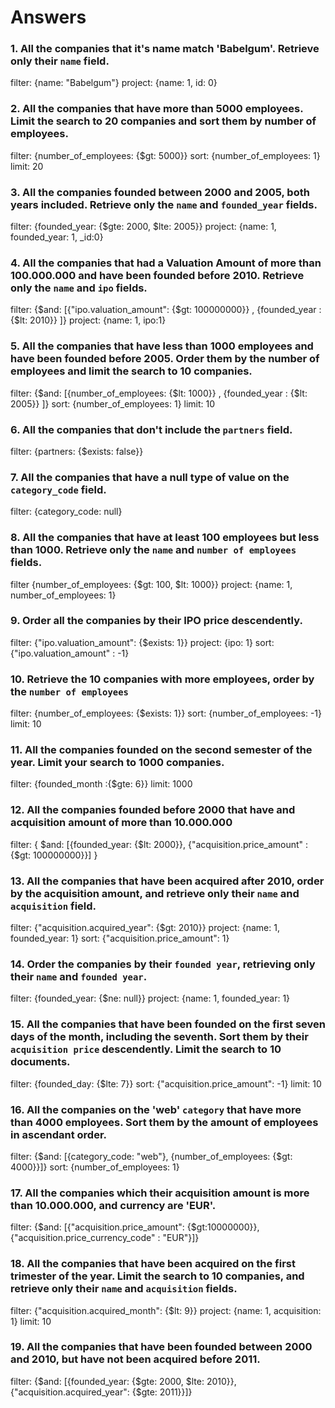 # Answers

### 1. All the companies that it's name match 'Babelgum'. Retrieve only their `name` field.
<!-- Your Code Goes Here --> 
filter: {name: "Babelgum"}
project: {name: 1, id: 0}

### 2. All the companies that have more than 5000 employees. Limit the search to 20 companies and sort them by **number of employees**.
<!-- Your Code Goes Here -->
filter: {number_of_employees: {$gt: 5000}}
sort: {number_of_employees: 1}
limit: 20

### 3. All the companies founded between 2000 and 2005, both years included. Retrieve only the `name` and `founded_year` fields.
<!-- Your Code Goes Here -->
filter: {founded_year: {$gte: 2000, $lte: 2005}}
project: {name: 1, founded_year: 1, _id:0}

### 4. All the companies that had a Valuation Amount of more than 100.000.000 and have been founded before 2010. Retrieve only the `name` and `ipo` fields.
<!-- Your Code Goes Here -->
filter: {$and: [{"ipo.valuation_amount": {$gt: 100000000}} , {founded_year : {$lt: 2010}} ]}
project: {name: 1, ipo:1}

### 5. All the companies that have less than 1000 employees and have been founded before 2005. Order them by the number of employees and limit the search to 10 companies.
<!-- Your Code Goes Here -->
filter: {$and: [{number_of_employees: {$lt: 1000}} , {founded_year : {$lt: 2005}} ]}
sort: {number_of_employees: 1}
limit: 10

### 6. All the companies that don't include the `partners` field.
<!-- Your Code Goes Here -->
filter: {partners: {$exists: false}}

### 7. All the companies that have a null type of value on the `category_code` field.
<!-- Your Code Goes Here -->
 filter: {category_code: null}

### 8. All the companies that have at least 100 employees but less than 1000. Retrieve only the `name` and `number of employees` fields.
<!-- Your Code Goes Here -->
filter {number_of_employees: {$gt: 100, $lt: 1000}}
project: {name: 1, number_of_employees: 1}

### 9. Order all the companies by their IPO price descendently.
<!-- Your Code Goes Here -->
filter: {"ipo.valuation_amount": {$exists: 1}}
project: {ipo: 1}
sort: {"ipo.valuation_amount" : -1}

### 10. Retrieve the 10 companies with more employees, order by the `number of employees`
<!-- Your Code Goes Here -->
filter: {number_of_employees: {$exists: 1}}
sort: {number_of_employees: -1}
limit: 10

### 11. All the companies founded on the second semester of the year. Limit your search to 1000 companies.
<!-- Your Code Goes Here -->
filter: {founded_month :{$gte: 6}}
limit: 1000

### 12. All the companies founded before 2000 that have and acquisition amount of more than 10.000.000
<!-- Your Code Goes Here -->
filter: { $and: [{founded_year: {$lt: 2000}}, {"acquisition.price_amount" : {$gt: 100000000}}] }

### 13. All the companies that have been acquired after 2010, order by the acquisition amount, and retrieve only their `name` and `acquisition` field.
<!-- Your Code Goes Here -->
filter: {"acquisition.acquired_year": {$gt: 2010}}
project: {name: 1, founded_year: 1}
sort: {"acquisition.price_amount": 1}

### 14. Order the companies by their `founded year`, retrieving only their `name` and `founded year`.

<!-- Your Code Goes Here -->
filter: {founded_year: {$ne: null}}
project: {name: 1, founded_year: 1}

### 15. All the companies that have been founded on the first seven days of the month, including the seventh. Sort them by their `acquisition price` descendently. Limit the search to 10 documents.
<!-- Your Code Goes Here -->
filter: {founded_day: {$lte: 7}}
sort: {"acquisition.price_amount": -1}
limit: 10

### 16. All the companies on the 'web' `category` that have more than 4000 employees. Sort them by the amount of employees in ascendant order.
<!-- Your Code Goes Here -->
filter: {$and: [{category_code: "web"}, {number_of_employees: {$gt: 4000}}]}
sort: {number_of_employees: 1}

### 17. All the companies which their acquisition amount is more than 10.000.000, and currency are 'EUR'.

<!-- Your Code Goes Here -->
filter: {$and: [{"acquisition.price_amount": {$gt:10000000}},{"acquisition.price_currency_code" : "EUR"}]}

### 18. All the companies that have been acquired on the first trimester of the year. Limit the search to 10 companies, and retrieve only their `name` and `acquisition` fields.
<!-- Your Code Goes Here -->
filter: {"acquisition.acquired_month": {$lt: 9}}
project: {name: 1, acquisition: 1}
limit: 10

### 19. All the companies that have been founded between 2000 and 2010, but have not been acquired before 2011.
<!-- Your Code Goes Here -->
filter: {$and: [{founded_year: {$gte: 2000, $lte: 2010}}, {"acquisition.acquired_year": {$gte: 2011}}]}
